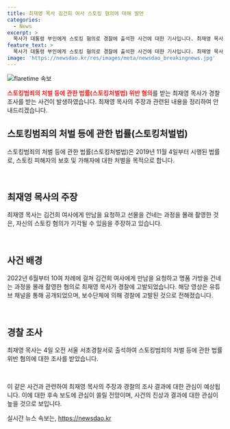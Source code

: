 ```yaml
---
title: 최재영 목사 김건희 여사 스토킹 혐의에 대해 발언
categories:
  - News
excerpt: >
  목사가 대통령 부인에게 스토킹 혐의로 경찰에 출석한 사건에 대한 기사입니다. 최재영 목사는 김건희 여사에게 10차례의 만남을 요청하고 몰래 촬영한 영상을 유포한 혐의로 경찰에 고발되었습니다. 경찰은 최 목사에 대해 스토킹법 위반 혐의로 조사 중이며, 최 목사는 자신의 행동을 스토킹으로 생각한다면 경찰이나 경호처에 신고를 해야 했을 것이라고 주장했습니다. 해당 사건은 계속 발전 중에 있습니다.
feature_text: >
  목사가 대통령 부인에게 스토킹 혐의로 경찰에 출석한 사건에 대한 기사입니다. 최재영 목사는 김건희 여사에게 10차례의 만남을 요청하고 몰래 촬영한 영상을 유포한 혐의로 경찰에 고발되었습니다. 경찰은 최 목사에 대해 스토킹법 위반 혐의로 조사 중이며, 최 목사는 자신의 행동을 스토킹으로 생각한다면 경찰이나 경호처에 신고를 해야 했을 것이라고 주장했습니다. 해당 사건은 계속 발전 중에 있습니다.
image: 'https://newsdao.kr/res/images/meta/newsdao_breakingnews.jpg'
---
```


<p><img src="https://newsdao.kr/res/images/meta/newsdao_breakingnews.jpg" alt="flaretime 속보" /></p>

<p><b><span style="color: #ee2323;">스토킹범죄의 처벌 등에 관한 법률(스토킹처벌법) 위반 혐의</span></b>를 받는 최재영 목사가 경찰 조사를 받는 사건이 발생하였습니다. 최재영 목사의 주장과 관련된 내용을 정리하여 안내드리겠습니다.</p>

<h2 data-ke-size="size26">스토킹범죄의 처벌 등에 관한 법률(스토킹처벌법)</h2>

<p>스토킹범죄의 처벌 등에 관한 법률(스토킹처벌법)은 2019년 11월 4일부터 시행된 법률로, 스토킹 피해자의 보호 및 가해자에 대한 처벌을 목적으로 합니다.</p>

<p data-ke-size="size16">&nbsp;</p>

<h2 data-ke-size="size26">최재영 목사의 주장</h2>

<p>최재영 목사는 김건희 여사에게 만남을 요청하고 선물을 건네는 과정을 몰래 촬영한 것은, 자신의 스토킹 혐의가 기각될 수 있음을 주장하고 있습니다.</p>

<p data-ke-size="size16">&nbsp;</p>

<h2 data-ke-size="size26">사건 배경</h2>

<p>2022년 6월부터 10여 차례에 걸쳐 김건희 여사에게 만남을 요청하고 명품 가방을 건네는 과정을 몰래 촬영한 혐의로 최재영 목사가 경찰에 고발되었습니다. 해당 영상은 유튜브 채널을 통해 공개되었으며, 보수단체에 의해 경찰에 고발된 것으로 전해졌습니다.</p>

<p data-ke-size="size16">&nbsp;</p>

<h2 data-ke-size="size26">경찰 조사</h2>

<p>최재영 목사는 4일 오전 서울 서초경찰서로 출석하여 스토킹범죄의 처벌 등에 관한 법률 위반 혐의에 대한 조사를 받았습니다.</p>

<p data-ke-size="size16">&nbsp;</p>

<p>이 같은 사건과 관련하여 최재영 목사의 주장과 경찰의 조사 결과에 대한 관심이 예상됩니다. 이에 대한 후속 보도에 관심이 쏠릴 전망이며, 사건의 진상과 결과에 대한 관심이 높을 것으로 보입니다.</p>
실시간 뉴스 속보는, <a href="https://newsdao.kr" rel="dofollow">https://newsdao.kr</a>


